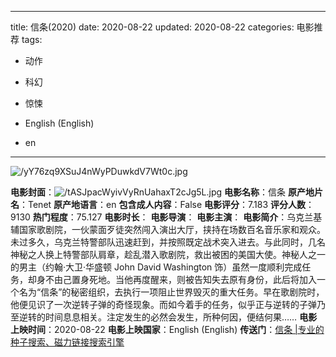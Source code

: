 
---
title: 信条(2020)
date: 2020-08-22
updated: 2020-08-22
categories: 电影推荐
tags:

- 动作
- 科幻
- 惊悚

- English (English)
- en
---

<img src="https://image.tmdb.org/t/p/original/yY76zq9XSuJ4nWyPDuwkdV7Wt0c.jpg" alt="/yY76zq9XSuJ4nWyPDuwkdV7Wt0c.jpg" title="/yY76zq9XSuJ4nWyPDuwkdV7Wt0c.jpg">

**电影封面**：<img src="https://image.tmdb.org/t/p/w200/tASJpacWyivVyRnUahaxT2cJg5L.jpg" alt="/tASJpacWyivVyRnUahaxT2cJg5L.jpg" title="/tASJpacWyivVyRnUahaxT2cJg5L.jpg">
**电影名称**：信条
**原产地片名**：Tenet
**原产地语言**：en
**包含成人内容**：False
**电影评分**：7.183
**评分人数**：9130
**热门程度**：75.127
**电影时长**：
**电影导演**：
**电影主演**：
**电影简介**：乌克兰基辅国家歌剧院，一伙蒙面歹徒突然闯入演出大厅，挟持在场数百名音乐家和观众。未过多久，乌克兰特警部队迅速赶到，并按照既定战术突入进去。与此同时，几名神秘之人换上特警部队肩章，趁乱潜入歌剧院，救出被困的美国大使。神秘人之一的男主（约翰·大卫·华盛顿 John David Washington 饰）虽然一度顺利完成任务，却身不由己置身死地。当他再度醒来，则被告知失去原有身份，此后将加入一个名为“信条”的秘密组织，去执行一项阻止世界毁灭的重大任务。早在歌剧院时，他便见识了一次逆转子弹的奇怪现象。而如今着手的任务，似乎正与逆转的子弹乃至逆转的时间息息相关。注定发生的必然会发生，所种何因，便结何果……
**电影上映时间**：2020-08-22
**电影上映国家**：English (English)
**传送门**：[信条 |专业的种子搜索、磁力链接搜索引擎](https://movie.amd794.com:2083/?search=Tenet&ordering=&mode=match_phrase&page_size=10&page=1)

